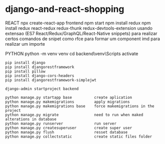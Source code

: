 # django-and-react-shopping

REACT
    npx create-react-app frontend
    npm start
    npm install redux
    npm install redux react-redux redux-thunk redux-devtools-extension
    usando extensao (ES7 React/Redux/GraphQL/React-Native snippets) para realizar certos comandos de snipet como
        rfce para formar um component
        imd para realizar um importe

PYTHON
    python -m venv venv
    cd backend\venv\Scripts
    activate

    pip install django
    pip install djangorestframework
    pip install pillow
    pip install django-cors-headers
    pip install djangorestframework-simplejwt
    
    django-admin startproject backend

    python manage.py startapp base          create aplication
    python manage.py makemigrations         apply migrations
    python manage.py makemigrations base    force makemigrations in the project
    python manage.py migrate                need to run when maked alterations in database
    python manage.py runserver              run server
    python manage.py createsuperuser        create super user
    python manage.py flush                  resset database
    python manage.py collectstatic          create static files folder